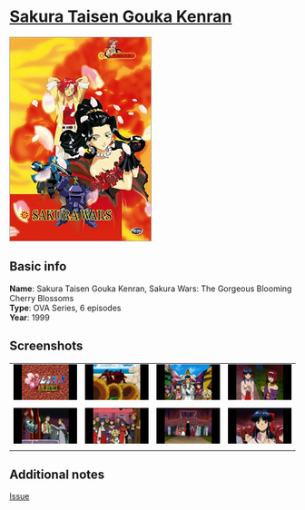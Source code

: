 # [Sakura Taisen Gouka Kenran][anidb_url]

[anidb_url]: https://anidb.net/anime/1103

![cover](cover.jpg)

## Basic info

**Name**: Sakura Taisen Gouka Kenran, Sakura Wars: The Gorgeous Blooming Cherry Blossoms<br>
**Type**: OVA Series, 6 episodes<br>
**Year**: 1999<br>

## Screenshots

| | | | |
| - | - | - | - |
| ![qtec 1](screenshots/screenshot01.png) | ![qtec 2](screenshots/screenshot02.png) | ![qtec 3](screenshots/screenshot03.png) | ![qtec 4](screenshots/screenshot04.png) |
| | | | |
| ![qtec 5](screenshots/screenshot05.png) | ![qtec 6](screenshots/screenshot06.png) | ![qtec 7](screenshots/screenshot07.png) | ![qtec 8](screenshots/screenshot08.png) |
| | | | |

## Additional notes

[Issue](https://github.com/LightArrowsEXE/QTEC/issues/4)

